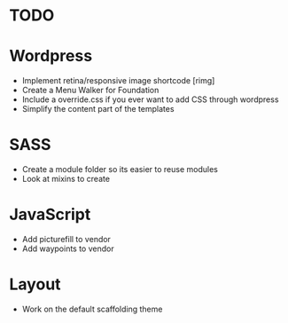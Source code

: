 TODO
====

# Wordpress
  - Implement retina/responsive image shortcode [rimg]
  - Create a Menu Walker for Foundation
  - Include a override.css if you ever want to add CSS through wordpress
  - Simplify the content part of the templates

# SASS
  - Create a module folder so its easier to reuse modules
  - Look at mixins to create

# JavaScript
  - Add picturefill to vendor
  - Add waypoints to vendor

# Layout
  - Work on the default scaffolding theme
